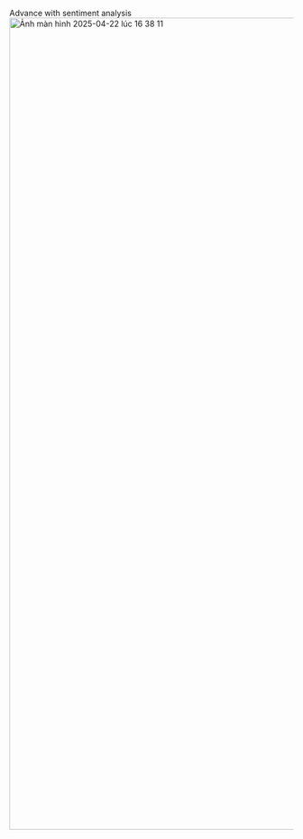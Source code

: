 Advance with sentiment analysis
<img width="1440" alt="Ảnh màn hình 2025-04-22 lúc 16 38 11" src="https://github.com/user-attachments/assets/b12ebbd7-f21e-429d-8eb8-2869c5586d2b" />

